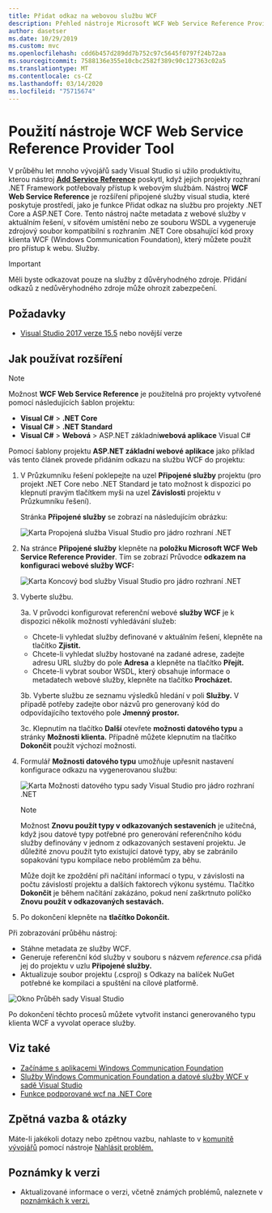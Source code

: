 ```yaml
---
title: Přidat odkaz na webovou službu WCF
description: Přehled nástroje Microsoft WCF Web Service Reference Provider Tool, který přidává funkce pro projekty .NET Core a ASP.NET Core, podobně jako přidat odkaz na službu pro projekty rozhraní .NET Framework.
author: dasetser
ms.date: 10/29/2019
ms.custom: mvc
ms.openlocfilehash: cdd6b457d289dd7b752c97c5645f0797f24b72aa
ms.sourcegitcommit: 7588136e355e10cbc2582f389c90c127363c02a5
ms.translationtype: MT
ms.contentlocale: cs-CZ
ms.lasthandoff: 03/14/2020
ms.locfileid: "75715674"
---
```

# <a name="use-the-wcf-web-service-reference-provider-tool"></a>Použití nástroje WCF Web Service Reference Provider Tool

V průběhu let mnoho vývojářů sady Visual Studio si užilo produktivitu, kterou nástroj [**Add Service Reference**](/visualstudio/data-tools/how-to-add-update-or-remove-a-wcf-data-service-reference) poskytl, když jejich projekty rozhraní .NET Framework potřebovaly přístup k webovým službám.  Nástroj **WCF Web Service Reference** je rozšíření připojené služby visual studia, které poskytuje prostředí, jako je funkce Přidat odkaz na službu pro projekty .NET Core a ASP.NET Core. Tento nástroj načte metadata z webové služby v aktuálním řešení, v síťovém umístění nebo ze souboru WSDL a vygeneruje zdrojový soubor kompatibilní s rozhraním .NET Core obsahující kód proxy klienta WCF (Windows Communication Foundation), který můžete použít pro přístup k webu. Služby.

> [!IMPORTANT]
> Měli byste odkazovat pouze na služby z důvěryhodného zdroje. Přidání odkazů z nedůvěryhodného zdroje může ohrozit zabezpečení.

## <a name="prerequisites"></a>Požadavky

- [Visual Studio 2017 verze 15.5](https://aka.ms/vsdownload?utm_source=mscom&utm_campaign=msdocs) nebo novější verze

## <a name="how-to-use-the-extension"></a>Jak používat rozšíření

> [!NOTE]
> Možnost **WCF Web Service Reference** je použitelná pro projekty vytvořené pomocí následujících šablon projektu:
>
> - **Visual C#** > **.NET Core**
> - **Visual C#** > **.NET Standard**
> - **Visual C#** > **Webová** > ASP.NET základní**webová aplikace** Visual C#

Pomocí šablony projektu **ASP.NET základní webové aplikace** jako příklad vás tento článek provede přidáním odkazu na službu WCF do projektu:

1. V Průzkumníku řešení poklepejte na uzel **Připojené služby** projektu (pro projekt .NET Core nebo .NET Standard je tato možnost k dispozici po klepnutí pravým tlačítkem myši na uzel **Závislosti** projektu v Průzkumníku řešení).

    Stránka **Připojené služby** se zobrazí na následujícím obrázku:

    ![Karta Propojená služba Visual Studio pro jádro rozhraní .NET](./media/wcf-web-service-reference-guide/wcfcs-ConnectedServicesPage.png)

2. Na stránce **Připojené služby** klepněte na **položku Microsoft WCF Web Service Reference Provider**. Tím se zobrazí Průvodce **odkazem na konfiguraci webové služby WCF:**

    ![Karta Koncový bod služby Visual Studio pro jádro rozhraní .NET](./media/wcf-web-service-reference-guide/wcfcs-ServiceEndpointPage.png)

3. Vyberte službu.

    3a. V průvodci konfigurovat referenční webové **služby WCF** je k dispozici několik možností vyhledávání služeb:

     * Chcete-li vyhledat služby definované v aktuálním řešení, klepněte na tlačítko **Zjistit.**
     * Chcete-li vyhledat služby hostované na zadané adrese, zadejte adresu URL služby do pole **Adresa** a klepněte na tlačítko **Přejít.**
     * Chcete-li vybrat soubor WSDL, který obsahuje informace o metadatech webové služby, klepněte na tlačítko **Procházet.**

    3b. Vyberte službu ze seznamu výsledků hledání v poli **Služby.** V případě potřeby zadejte obor názvů pro generovaný kód do odpovídajícího textového pole **Jmenný prostor.**

    3c. Klepnutím na tlačítko **Další** otevřete **možnosti datového typu** a stránky **Možnosti klienta.** Případně můžete klepnutím na tlačítko **Dokončit** použít výchozí možnosti.

4. Formulář **Možnosti datového typu** umožňuje upřesnit nastavení konfigurace odkazu na vygenerovanou službu:

    ![Karta Možnosti datového typu sady Visual Studio pro jádro rozhraní .NET](./media/wcf-web-service-reference-guide/wcfcs-DataTypesPage.png)

    > [!NOTE]
    > Možnost **Znovu použít typy v odkazovaných sestaveních** je užitečná, když jsou datové typy potřebné pro generování referenčního kódu služby definovány v jednom z odkazovaných sestavení projektu.  Je důležité znovu použít tyto existující datové typy, aby se zabránilo sopakování typu kompilace nebo problémům za běhu.

    Může dojít ke zpoždění při načítání informací o typu, v závislosti na počtu závislostí projektu a dalších faktorech výkonu systému. Tlačítko **Dokončit** je během načítání zakázáno, pokud není zaškrtnuto políčko **Znovu použít v odkazovaných sestavách.**

5. Po dokončení klepněte na **tlačítko Dokončit.**

Při zobrazování průběhu nástroj:

- Stáhne metadata ze služby WCF.
- Generuje referenční kód služby v souboru s názvem *reference.cs*a přidá jej do projektu v uzlu **Připojené služby.**
- Aktualizuje soubor projektu (.csproj) s Odkazy na balíček NuGet potřebné ke kompilaci a spuštění na cílové platformě.

![Okno Průběh sady Visual Studio](./media/wcf-web-service-reference-guide/wcfcs-ProgressWindow.png)

Po dokončení těchto procesů můžete vytvořit instanci generovaného typu klienta WCF a vyvolat operace služby.

## <a name="see-also"></a>Viz také

- [Začínáme s aplikacemi Windows Communication Foundation](../../framework/wcf/getting-started-tutorial.md)
- [Služby Windows Communication Foundation a datové služby WCF v sadě Visual Studio](/visualstudio/data-tools/windows-communication-foundation-services-and-wcf-data-services-in-visual-studio)
- [Funkce podporované wcf na .NET Core](https://github.com/dotnet/wcf/blob/master/release-notes/SupportedFeatures-v2.1.0.md)

## <a name="feedback--questions"></a>Zpětná vazba & otázky

Máte-li jakékoli dotazy nebo zpětnou vazbu, nahlaste to v [komunitě vývojářů](https://developercommunity.visualstudio.com/) pomocí nástroje [Nahlásit problém.](/visualstudio/ide/how-to-report-a-problem-with-visual-studio)

## <a name="release-notes"></a>Poznámky k verzi

- Aktualizované informace o verzi, včetně známých problémů, naleznete v [poznámkách k verzi.](https://github.com/dotnet/wcf/blob/master/release-notes/WCF-Web-Service-Reference-notes.md)
